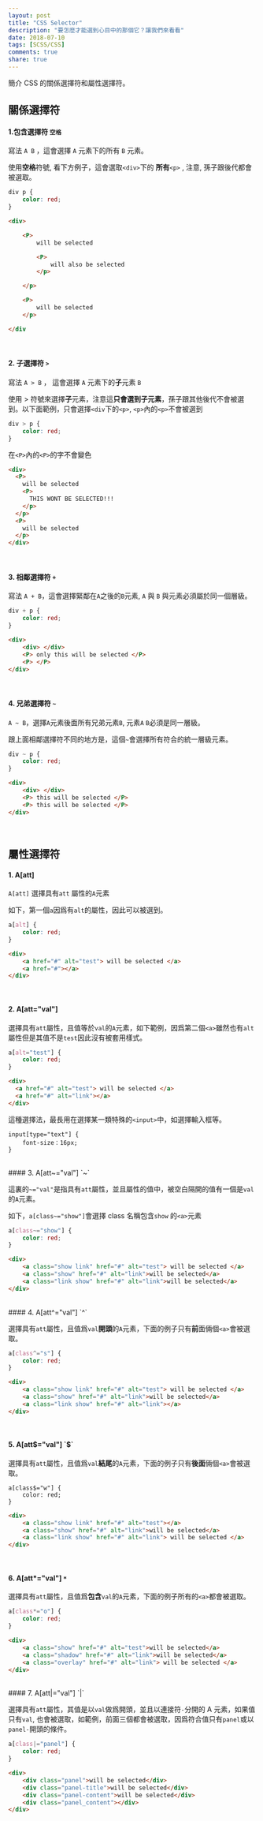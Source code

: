 ```yaml
---
layout: post
title: "CSS Selector"
description: "要怎麼才能選到心目中的那個它？讓我們來看看"
date: 2018-07-10
tags: [SCSS/CSS]
comments: true
share: true
---
```


簡介 CSS 的關係選擇符和屬性選擇符。

## 關係選擇符

#### 1.包含選擇符 `空格`

寫法 `A B` ，這會選擇 `A` 元素下的所有 `B` 元素。

使用**空格**符號, 看下方例子，這會選取`<div>`下的 **所有**`<p>` , 注意, 孫子跟後代都會被選取。

```css
div p {
    color: red;
}
```

```html
<div>

	<P>
		will be selected

        <P>
	    	will also be selected
	    </p>

	</p>

	<P>
		will be selected
	</p>

</div
```

<br>

#### 2. 子選擇符 `>`

寫法 `A > B` ， 這會選擇 `A` 元素下的**子**元素 `B`

使用 > 符號來選擇**子**元素，注意這**只會選到子元素**，孫子跟其他後代不會被選到。以下面範例，只會選擇`<div`下的`<p>`, `<p>`內的`<p>`不會被選到

```css
div > p {
    color: red;
}
```

在`<P>`內的`<P>`的字不會變色

```html
<div>
  <P>
    will be selected
    <P>
      THIS WONT BE SELECTED!!!
    </p>
  </p>
  <P>
    will be selected
  </p>
</div>
```

<br>

#### 3. 相鄰選擇符 `+`

寫法 `A + B`，這會選擇緊鄰在`A`之後的`B`元素, `A` 與 `B` 與元素必須屬於同一個層級。

```css
div + p {
    color: red;
}
```

```html
<div>
    <div> </div>
    <P> only this will be selected </P>
    <P> </P>
</div>
```

<br>

#### 4. 兄弟選擇符 `~`

`A ~ B`，選擇`A`元素後面所有兄弟元素`B`, 元素`A` `B`必須是同一層級。

跟上面相鄰選擇符不同的地方是，這個`~`會選擇所有符合的統一層級元素。

```css
div ~ p {
    color: red;
}
```

```html
<div>
    <div> </div>
    <P> this will be selected </P>
    <P> this will be selected </P>
</div>
```

<br>

## 屬性選擇符

#### 1. A[att]

`A[att]` 選擇具有`att` 屬性的`A`元素

如下，第一個`a`因爲有`alt`的屬性，因此可以被選到。

```css
a[alt] {
    color: red;
}
```

```html
<div>
	<a href="#" alt="test"> will be selected </a>
	<a href="#"></a>
</div>
```

<br>

#### 2. A[att="val"]

選擇具有`att`屬性，且值等於`val`的`A`元素，如下範例，因爲第二個`<a>`雖然也有`alt`屬性但是其值不是`test`因此沒有被套用樣式。

```css
a[alt="test"] {
    color: red;
}
```

```html
<div>
  <a href="#" alt="test"> will be selected </a>
  <a href="#" alt="link"></a>
</div>
```

這種選擇法，最長用在選擇某一類特殊的`<input>`中，如選擇輸入框等。

```
input[type="text"] {
    font-size：16px;
}
```

<br>
#### 3. A[att~="val"]  `~`

這裏的`~="val"`是指具有`att`屬性，並且屬性的值中，被空白隔開的值有一個是`val`的`A`元素。

如下，`a[class~="show"]`會選擇 class 名稱包含`show` 的`<a>`元素

```css
a[class~="show"] {
    color: red;
}
```

```html
<div>
	<a class="show link" href="#" alt="test"> will be selected </a>
	<a class="show" href="#" alt="link">will be selected</a>
	<a class="link show" href="#" alt="link">will be selected</a>
</div>
```

<br>
#### 4. A[att^="val"] `^`

選擇具有`att`屬性，且值爲`val`**開頭**的`A`元素，下面的例子只有**前**面倆個`<a>`會被選取。

```css
a[class^="s"] {
    color: red;
}
```

```html
<div>
	<a class="show link" href="#" alt="test"> will be selected </a>
	<a class="show" href="#" alt="link">will be selected</a>
	<a class="link show" href="#" alt="link"></a>
</div>
```

<br>

#### 5. A[att$="val"] `$`

選擇具有`att`屬性，且值爲`val`**結尾**的`A`元素，下面的例子只有**後面**倆個`<a>`會被選取。

```
a[class$="w"] {
    color: red;
}
```

```html
<div>
	<a class="show link" href="#" alt="test"></a>
	<a class="show" href="#" alt="link">will be selected</a>
	<a class="link show" href="#" alt="link"> will be selected </a>
</div>
```

<br>

#### 6. A[att\*="val"] `*`

選擇具有`att`屬性，且值爲**包含**`val`的`A`元素，下面的例子所有的`<a>`都會被選取。

```css
a[class*="o"] {
    color: red;
}
```

```html
<div>
	<a class="show" href="#" alt="test">will be selected</a>
	<a class="shadow" href="#" alt="link">will be selected</a>
	<a class="overlay" href="#" alt="link"> will be selected </a>
</div>
```

<br>
#### 7. A[att|="val"] `|`

選擇具有`att`屬性，其值是以`val`做爲開頭，並且以連接符`-`分開的 A 元素，如果值只有`val`, 也會被選取，如範例，前面三個都會被選取，因爲符合值只有`panel`或以`panel-`開頭的條件。

```css
a[class|="panel"] {
    color: red;
}
```

```html
<div>
	<div class="panel">will be selected</div>
	<div class="panel-title">will be selected</div>
	<div class="panel-content">will be selected</div>
	<div class="panel_content"></div>
</div>
```
